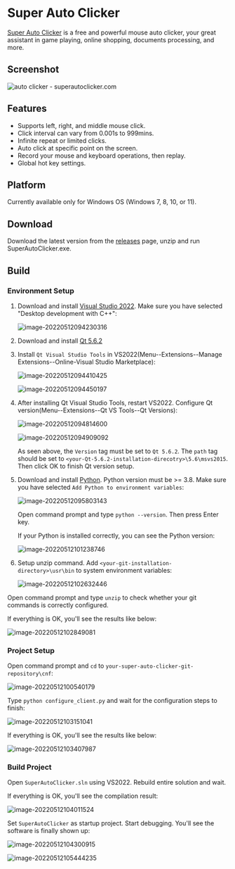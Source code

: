# Super Auto Clicker

[Super Auto Clicker](https://superautoclicker.com/) is a free and powerful mouse auto clicker, your great assistant in game playing, online shopping, documents processing, and more. 



## Screenshot

![auto clicker - superautoclicker.com](https://superautoclicker.com/assets/img/hero/superautoclicker.com.png)



## Features

- Supports left, right, and middle mouse click. 
- Click interval can vary from 0.001s to 999mins.
- Infinite repeat or limited clicks.
- Auto click at specific point on the screen.
- Record your mouse and keyboard operations, then replay.
- Global hot key settings.



## Platform

Currently available only for Windows OS (Windows 7, 8, 10, or 11).



## Download

Download the latest version from the [releases](https://github.com/simonstek/SuperAutoClicker/releases) page, unzip and run SuperAutoClicker.exe.



## Build

### Environment Setup

1. Download and install [Visual Studio 2022](https://visualstudio.microsoft.com/vs/). Make sure you have selected "Desktop development with C++":

   ![image-20220512094230316](doc/readme/img/README/image-20220512094230316.png)

   

2. Download and install [Qt 5.6.2](https://download.qt.io/new_archive/qt/5.6/5.6.2/qt-opensource-windows-x86-msvc2015-5.6.2.exe)

   

3. Install `Qt Visual Studio Tools` in VS2022(Menu--Extensions--Manage Extensions--Online-Visual Studio Marketplace):

   ![image-20220512094410425](doc/readme/img/README/image-20220512094410425.png)

   ![image-20220512094450197](doc/readme/img/README/image-20220512094450197.png)

   

4. After installing Qt Visual Studio Tools, restart VS2022. Configure Qt version(Menu--Extensions--Qt VS Tools--Qt Versions):

   ![image-20220512094814600](doc/readme/img/README/image-20220512094814600.png)

   ![image-20220512094909092](doc/readme/img/README/image-20220512094909092.png)

   As seen above, the `Version` tag must be set to `Qt 5.6.2`. The `path` tag should be set to  `<your-Qt-5.6.2-installation-direcotry>\5.6\msvs2015`. Then click OK to finish Qt version setup.

   

5. Download and install [Python](https://www.python.org/downloads/). Python version must be >= 3.8. Make sure you have selected `Add Python to environment variables`:

   ![image-20220512095803143](doc/readme/img/README/image-20220512095803143.png)

   

   Open command prompt and type `python --version`. Then press Enter key.

   If your Python is installed correctly, you can see the Python version:

   ![image-20220512101238746](doc/readme/img/README/image-20220512101238746.png)

   

6. Setup unzip command. Add `<your-git-installation-directory>\usr\bin` to system environment variables:

   ![image-20220512102632446](doc/readme/img/README/image-20220512102632446.png)



Open command prompt and type `unzip` to check whether your git commands is correctly configured.

If everything is OK, you'll see the results like below:

![image-20220512102849081](doc/readme/img/README/image-20220512102849081.png)



### Project Setup

Open command prompt and `cd` to `your-super-auto-clicker-git-repository\cnf`:

![image-20220512100540179](doc/readme/img/README/image-20220512100540179.png)

 

Type `python configure_client.py` and wait for the configuration steps to finish:

![image-20220512103151041](doc/readme/img/README/image-20220512103151041.png)



If everything is OK, you'll see the results like below:

![image-20220512103407987](doc/readme/img/README/image-20220512103407987.png)





### Build Project

Open `SuperAutoClicker.sln` using VS2022. Rebuild entire solution and wait.

If everything is OK, you'll see the compilation result:

![image-20220512104011524](doc/readme/img/README/image-20220512104011524.png)

Set `SuperAutoClicker` as startup project. Start debugging. You'll see the software is finally shown up:



![image-20220512104300915](doc/readme/img/README/image-20220512104132663.png)



![image-20220512105444235](doc/readme/img/README/image-20220512105444235.png)
